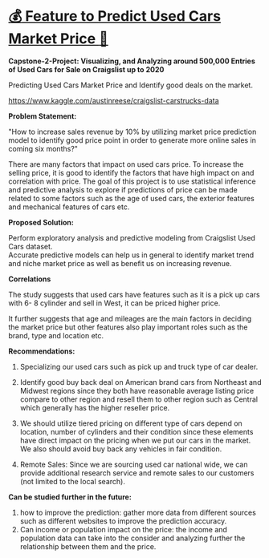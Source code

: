 # [:moneybag: Feature to Predict Used Cars Market Price :car:](https://ahmadosman.com/BestCarDeal/)

**Capstone-2-Project: Visualizing, and Analyzing around 500,000 Entries of Used Cars for Sale on Craigslist up to 2020**

Predicting Used Cars Market Price and Identify good deals on the market.

https://www.kaggle.com/austinreese/craigslist-carstrucks-data


**Problem Statement:**

"How to increase sales revenue by 10% by utilizing market price prediction model to identify good price point in order to generate more online sales in coming six months?"

There are many factors that impact on used cars price. To increase the selling price, it is good to identify the factors that have high impact on and correlation with price. The goal of this project is to use statistical inference and predictive analysis to explore if predictions of price can be made related to some factors such as the age of used cars, the exterior features and mechanical features of cars etc.  

**Proposed Solution:**

Perform exploratory analysis and predictive modeling from Craigslist Used Cars dataset.     
Accurate predictive models can help us in general to identify market trend and niche market price as well as benefit us on increasing revenue.

**Correlations**

The study suggests that used cars have features such as it is a pick up cars with 6- 8 cylinder and sell in West, it can be priced higher price. 

It further suggests that age and mileages are the main factors in deciding the market price but other features also play important roles such as the brand, type and location etc.

**Recommendations:**
1. Specializing our used cars such as pick up and truck type of car dealer.

2. Identify good buy back deal on American brand cars from Northeast and Midwest regions since they both have reasonable average listing price compare to other region and resell them to other region such as Central which generally has the higher reseller price.

3. We should utilize tiered pricing on different type of cars depend on location, number of cylinders and their condition since these elements have direct impact on the pricing when we put our cars in the market. We also should avoid buy back any vehicles in fair condition.

4. Remote Sales: Since we are sourcing used car national wide, we can provide additional research service and remote sales to our customers (not limited to the local search).

**Can be studied further in the future:**
1. how to improve the prediction: gather more data from different sources such as different websites to improve the prediction accuracy. 
2. Can income or population impact on the price: the income and population data can take into the consider and analyzing further the relationship between them and the price. 
